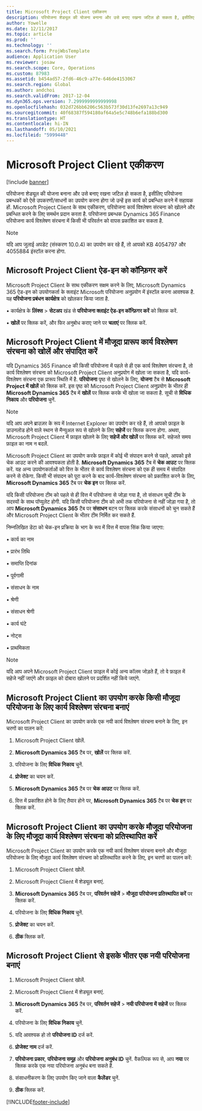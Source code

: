 ```yaml
---
title: Microsoft Project Client एकीकरण
description: परियोजना शेड्यूल की योजना बनाना और उसे बनाए रखना जटिल हो सकता है, इसीलिए परियोजना प्रबन्धकों को ऐसे उपकरणों/साधनों का उपयोग करना होगा जो उन्हें इस कार्य को प्रबन्धित करने में सहायक हों. Microsoft Project Client के साथ एकीकरण, परियोजना कार्य विश्लेषण संरचना को खोलने और प्रबन्धित करने के लिए समर्थन प्रदान करता है.
author: Yowelle
ms.date: 12/11/2017
ms.topic: article
ms.prod: ''
ms.technology: ''
ms.search.form: ProjWbsTemplate
audience: Application User
ms.reviewer: josaw
ms.search.scope: Core, Operations
ms.custom: 87983
ms.assetid: b454ad57-2fd6-46c9-a77e-646de4153067
ms.search.region: Global
ms.author: andchoi
ms.search.validFrom: 2017-12-04
ms.dyn365.ops.version: 7.2999999999999998
ms.openlocfilehash: 032d726bb6206c563b573f30d13fe2697a13c949
ms.sourcegitcommit: 40f68387f594180af64a5e5c748b6efa188bd300
ms.translationtype: HT
ms.contentlocale: hi-IN
ms.lasthandoff: 05/10/2021
ms.locfileid: "5999448"
---
```

# <a name="microsoft-project-client-integration"></a>Microsoft Project Client एकीकरण

[!include [banner](../includes/banner.md)]

परियोजना शेड्यूल की योजना बनाना और उसे बनाए रखना जटिल हो सकता है, इसीलिए परियोजना प्रबन्धकों को ऐसे उपकरणों/साधनों का उपयोग करना होगा जो उन्हें इस कार्य को प्रबन्धित करने में सहायक हों. Microsoft Project Client के साथ एकीकरण, परियोजना कार्य विश्लेषण संरचना को खोलने और प्रबन्धित करने के लिए समर्थन प्रदान करता है. परियोजना प्रबन्धक Dynamics 365 Finance परियोजना कार्य विश्लेषण संरचना में किसी भी परिवर्तन को वापस प्रकाशित कर सकता है.

> [!NOTE]
> यदि आप जुलाई अपडेट (संस्करण 10.0.4) का उपयोग कर रहे हैं, तो आपको KB 4054797 और 4055884 इंस्टॉल करना होगा.

## <a name="configure-the-microsoft-project-client-add-in"></a>Microsoft Project Client ऐड-इन को कॉन्फ़िगर करें
Microsoft Project Client के साथ एकीकरण सक्षम करने के लिए, Microsoft Dynamics 365 ऐड-इन को उपयोगकर्ता के क्लाइंट Microsoft परियोजना अनुप्रयोग में इंस्टॉल करना आवश्यक है. यह **परियोजना प्रबंधन कार्यक्षेत्र** को खोलकर किया जाता है.

•   कार्यक्षेत्र के **लिंक्स** > **सेटअप** खंड से **परियोजना क्लाइंट ऐड-इन कॉन्फ़िगर करें** को क्लिक करें.

•   **खोलें** पर क्लिक करें, और फिर अनुबोध कराए जाने पर **चलाएं** पर क्लिक करें.

## <a name="open-and-edit-an-existing-draft-work-breakdown-structure-in-microsoft-project-client"></a>Microsoft Project Client में मौजूदा प्रारूप कार्य विश्लेषण संरचना को खोलें और संपादित करें
यदि Dynamics 365 Finance की किसी परियोजना में पहले से ही एक कार्य विश्लेषण संरचना है, तो कार्य विश्लेषण संरचना को Microsoft Project Client अनुप्रयोग में खोला जा सकता है, यदि कार्य-विश्लेषण संरचना एक प्रारूप स्थिति में है. **परियोजना** पृष्ठ से खोलने के लिए, **योजना** टैब से **Microsoft Project में खोलें** को क्लिक करें. इस पृष्ठ को Microsoft Project Client अनुप्रयोग के भीतर ही **Microsoft Dynamics 365** टैब में **खोलें** पर क्लिक करके भी खोला जा सकता है. सूची से **विधिक निकाय** और **परियोजना** चुनें.

> [!NOTE]
> यदि आप अपने ब्राउज़र के रूप में Internet Explorer का उपयोग कर रहे हैं, तो आपको फ़ाइल के डाउनलोड होने वाले स्थान से मैन्युअल रूप से खोलने के लिए **सहेजें** पर क्लिक करना होगा. अथवा, Microsoft Project Client में फ़ाइल खोलने के लिए **सहेजें और खोलें** पर क्लिक करें. सहेजते समय फ़ाइल का नाम न बदलें.

Microsoft Project Client का उपयोग करके फ़ाइल में कोई भी संपादन करने से पहले, आपको इसे चेक आउट करने की आवश्यकता होती है. **Microsoft Dynamics 365** टैब में **चेक आउट** पर क्लिक करें. यह अन्य उपयोगकर्ताओं को वित्त के भीतर से कार्य विश्लेषण संरचना को एक ही समय में संपादित करने से रोकेगा. किसी भी संपादन को पूरा करने के बाद कार्य-विश्लेषण संरचना को प्रकाशित करने के लिए, **Microsoft Dynamics 365** टैब पर **चेक इन** पर क्लिक करें.

यदि किसी परियोजना टीम को पहले से ही वित्त में परियोजना से जोड़ा गया है, तो संसाधन सूची टीम के सदस्यों के साथ पॉप्युलेट होगी. यदि किसी परियोजना टीम को अभी तक परियोजना से नहीं जोड़ा गया है, तो आप **Microsoft Dynamics 365** टैब पर **संसाधन** बटन पर क्लिक करके संसाधनों को चुन सकते हैं और Microsoft Project Client के भीतर टीम निर्मित कर सकते हैं. 

निम्नलिखित डेटा को चेक-इन प्रक्रिया के भाग के रूप में वित्त में वापस सिंक किया जाएगा:

•   कार्य का नाम

•   प्रारंभ तिथि

•   समाप्ति दिनांक

•   पूर्वगामी

•   संसाधन के नाम

•   श्रेणी

•   संसाधन श्रेणी

•   कार्य घंटे

•   नोट्स

•   प्राथमिकता

> [!NOTE]
> यदि आप अपने Microsoft Project Client फ़ाइल में कोई अन्य कॉलम जोड़ते हैं, तो वे फ़ाइल में सहेजे नहीं जाएंगे और फ़ाइल को दोबारा खोलने पर प्रदर्शित नहीं किये जाएंगे.

## <a name="create-the-work-breakdown-structure-for-an-existing-project-using-microsoft-project-client"></a>Microsoft Project Client का उपयोग करके किसी मौजूदा परियोजना के लिए कार्य विश्लेषण संरचना बनाएं
Microsoft Project Client का उपयोग करके एक नयी कार्य विश्लेषण संरचना बनाने के लिए, इन चरणों का पालन करें:


1.  Microsoft Project Client खोलें.

2.  **Microsoft Dynamics 365** टैब पर, **खोलें** पर क्लिक करें.

3.  परियोजना के लिए **विधिक निकाय** चुनें.

4.  **प्रोजेक्ट** का चयन करें.

5.  **Microsoft Dynamics 365** टैब पर **चेक आउट** पर क्लिक करें.

6.  वित्त में प्रकाशित होने के लिए तैयार होने पर, **Microsoft Dynamics 365** टैब पर **चेक इन** पर क्लिक करें.

## <a name="replace-the-existing-work-breakdown-structure-for-an-existing-project-using-microsoft-project-client"></a>Microsoft Project Client का उपयोग करके मौजूदा परियोजना के लिए मौजूदा कार्य विश्लेषण संरचना को प्रतिस्थापित करें
Microsoft Project Client का उपयोग करके एक नयी कार्य विश्लेषण संरचना बनाने और मौजूदा परियोजना के लिए मौजूदा कार्य विश्लेषण संरचना को प्रतिस्थापित करने के लिए, इन चरणों का पालन करें:

1.  Microsoft Project Client खोलें.

2.  Microsoft Project Client में शेड्यूल बनाएं.

3.  **Microsoft Dynamics 365** टैब पर, **परिवर्तन सहेजें** > **मौजूदा परियोजना प्रतिस्थापित करें** पर क्लिक करें.

4.  परियोजना के लिए **विधिक निकाय** चुनें.

5.  **प्रोजेक्ट** का चयन करें.

6.  **ठीक** क्लिक करें.

## <a name="create-a-new-project-from-within-microsoft-project-client"></a>Microsoft Project Client से इसके भीतर एक नयी परियोजना बनाएं


1.  Microsoft Project Client खोलें.

2.  Microsoft Project Client में शेड्यूल बनाएं.

3.  **Microsoft Dynamics 365** टैब पर, **परिवर्तन सहेजें** > **नयी परियोजना में सहेजें** पर क्लिक करें.

4.  परियोजना के लिए **विधिक निकाय** चुनें.

5.  यदि आवश्यक हो तो **परियोजना ID** दर्ज करें.

6.  **प्रोजेक्ट नाम** दर्ज करें.

7.  **परियोजना प्रकार**, **परियोजना समूह** और **परियोजना अनुबंध ID** चुनें. वैकल्पिक रूप से, आप **नया** पर क्लिक करके एक नया परियोजना अनुबंध बना सकते हैं.

8.  संसाधनीकरण के लिए उपयोग किए जाने वाला **कैलेंडर** चुनें.

11. **ठीक** क्लिक करें.


[!INCLUDE[footer-include](../includes/footer-banner.md)]